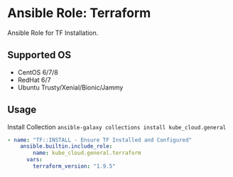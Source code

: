 # Ansible Role: Terraform

Ansible Role for TF Installation.

## Supported OS

* CentOS 6/7/8
* RedHat 6/7
* Ubuntu Trusty/Xenial/Bionic/Jammy

## Usage

Install Collection `ansible-galaxy collections install kube_cloud.general`

```yaml
- name: "TF::INSTALL - Ensure TF Installed and Configured"
    ansible.builtin.include_role:
        name: kube_cloud.general.terraform
      vars:
        terraform_version: "1.9.5"
```
